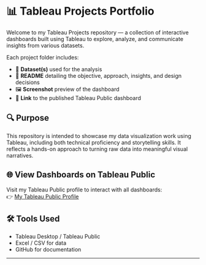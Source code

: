 # 📊 Tableau Projects Portfolio

Welcome to my Tableau Projects repository — a collection of interactive dashboards built using Tableau to explore, analyze, and communicate insights from various datasets.

Each project folder includes:
- 📁 **Dataset(s)** used for the analysis
- 📄 **README** detailing the objective, approach, insights, and design decisions
- 🖼️ **Screenshot** preview of the dashboard
- 🔗 **Link** to the published Tableau Public dashboard

## 🔍 Purpose
This repository is intended to showcase my data visualization work using Tableau, including both technical proficiency and storytelling skills. It reflects a hands-on approach to turning raw data into meaningful visual narratives.

## 🌐 View Dashboards on Tableau Public
Visit my Tableau Public profile to interact with all dashboards:  
👉 [My Tableau Public Profile](https://public.tableau.com/app/profile/ananya.dikshit/vizzes)

## 🛠️ Tools Used
- Tableau Desktop / Tableau Public
- Excel / CSV for data
- GitHub for documentation
  
-----


